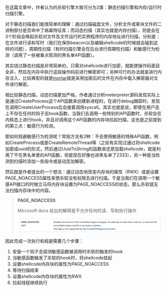 在这篇文章中，作者认为的杀软引擎大致可分为2类：静态扫描引擎和内存/运行时扫描引擎。

对于静态扫描我们能很简单的理解：通过扫描磁盘文件，分析文件或某块文件的二进制部分是否命中了病毒特征库；而动态扫描（其实也就是内存扫描），则是会在3个阶段会唤起杀软对文件及文件运行的实例程序的内存地址进行扫描，分别是：在文件进行读和写时（我们在保存beacon以及编辑shellcode的时候就会碰到这样的问题），周期性扫描（有时扫描引擎会在后台进行周期性扫描）和敏感行为检测（调用了一些被重点观测的黑名单API函数）。

其实绕过静态扫描是非常简单的，只需对shellcode进行加密，就能使操作码面目全非，然后在内存中执行这段操作码前进行解密即可；另种可行的办法就是进行内存注入，比较典型的就是[mortar](https://github.com/0xsp-SRD/mortar)就是采用加密后的文件在内存中载入解密器对文件进行解密。

相比较静态扫描，动态扫描更加严格。作者通过分析meterpreter源码发现实际上是通过CreateProcess这个API函数来创建新进程的，在进行debug跟踪时，发现在调用CreateUserProcess后会接着调用syscall。其实也就是说，即使在用户态上不存在任何的钩子去hook函数，当我们去调用一些特别的API函数时，杀软会在内核态上进行hook，并且对调用这个API函数的内存块拉起扫描，这也是之前提到的第三点：敏感行为检测。

那如何规避敏感行为检测呢？常规方法有2种：不去使用敏感的特殊API函数，例如CreateProcess或是CreateRemoteThread等（之前有实现过通过将shellcode加密成uuid的形式，然后通过UuidToString的函数来还原加载shellcode，就是利用了不在黑名单里的API函数，但是现在好像也进黑名单了2333），另一种是当检测到扫描时添加一些指令或是动态加解密。

然后就是作者提出的一个想法：通过动态地改变内存块的属性（RWX）或是设置PAGE_NOACCESS属性来使杀软没有权限去进行扫描。于是当我们在调用一个敏感API接口的时候立马将内存块设置为PAGE_NOACCESS的状态，那么杀软就无法扫描内存块中的内容。

> **PAGE_NOACCESS**
>
> Microsoft docs 给出的解释是不允许任何的读、写和执行操作
>
> ![；](image-20220624113514697.png)

因此完成一次执行和规避需要几个步骤：

1. 安装一个钩子去探测敏感函数被调用时杀软的触发的hook
2. 当敏感函数触发了杀软的hook时，将shellcode挂起
3. 设置shellcode内存块的属性为PAGE_NOACCESS
4. 等待扫描结束
5. 设置shellcode内存块的属性为RWX
6. 拉起线程继续执行



